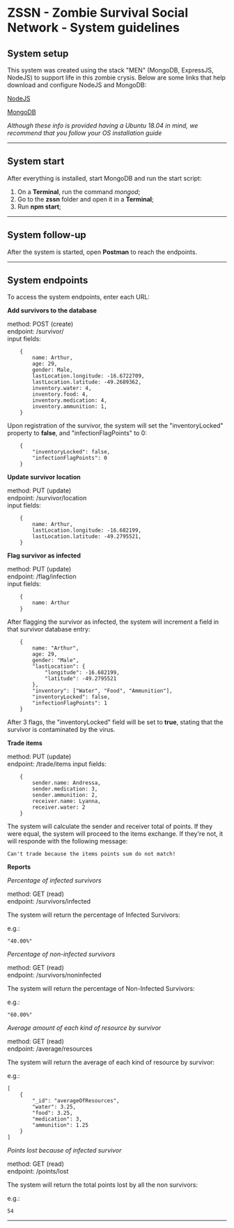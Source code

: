 # ZSSN - Zombie Survival Social Network - System guidelines

## System setup 

This system was created using the stack "MEN" (MongoDB, ExpressJS, NodeJS) to support life in this zombie crysis. Below are some links that help download and configure NodeJS and MongoDB:

[NodeJS](https://nodejs.org/en/download/package-manager/#debian-and-ubuntu-based-linux-distributions)

[MongoDB](https://docs.mongodb.com/manual/tutorial/install-mongodb-on-ubuntu/)

*Although these info is provided having a Ubuntu 18.04 in mind, we recommend that you follow your OS installation guide*


---

## System start

After everything is installed, start MongoDB and run the start script:

1. On a **Terminal**, run the command *mongod*;
2. Go to the **zssn** folder and open it in a **Terminal**;
3. Run **npm start**;

---

## System follow-up

After the system is started, open **Postman** to reach the endpoints.

---

## System endpoints

To access the system endpoints, enter each URL:

**Add survivors to the database**

method: POST (create)  
endpoint: /survivor/  
input fields:  
```	
	{
		name: Arthur,
		age: 29,
		gender: Male,
		lastLocation.longitude: -16.6722709,
		lastLocation.latitude: -49.2689362,
		inventory.water: 4,
		inventory.food: 4,
		inventory.medication: 4,
		inventory.ammunition: 1,
	}
```

Upon registration of the survivor, the system will set the "inventoryLocked" property to **false**, and "infectionFlagPoints" to 0:
```
	{
		"inventoryLocked": false,
		"infectionFlagPoints": 0
	}
```

**Update survivor location**

method: PUT (update)  
endpoint: /survivor/location  
input fields:  
```	
	{
		name: Arthur,
		lastLocation.longitude: -16.682199,
		lastLocation.latitude: -49.2795521,
	}
```

**Flag survivor as infected**

method: PUT (update)  
endpoint: /flag/infection  
input fields:  
```	
	{
		name: Arthur
	}
```

After flagging the survivor as infected, the system will increment a field in that survivor database entry:

```	
	{
		name: "Arthur",
		age: 29,
		gender: "Male",
		"lastLocation": {
			"longitude": -16.682199,
			"latitude": -49.2795521
		},
		"inventory": ["Water", "Food", "Ammunition"],
		"inventoryLocked": false,
		"infectionFlagPoints": 1
	}
```

After 3 flags, the "inventoryLocked" field will be set to **true**, stating that the survivor is contaminated by the virus.

**Trade items**

method: PUT (update)  
endpoint: /trade/items
input fields:  
```	
	{
		sender.name: Andressa,
		sender.medication: 3,
		sender.ammunition: 2,
		receiver.name: Lyanna,
		receiver.water: 2
	}
```

The system will calculate the sender and receiver total of points. If they were equal, the system will proceed to the items exchange. If they're not, it will responde with the following message:

`Can't trade because the items points sum do not match!`

**Reports**

*Percentage of infected survivors*  

method: GET (read)  
endpoint: /survivors/infected

The system will return the percentage of Infected Survivors:

e.g.:

` "40.00%" `


*Percentage of non-infected survivors*  

method: GET (read)  
endpoint: /survivors/noninfected  

The system will return the percentage of Non-Infected Survivors:

e.g.:

` "60.00%" `

*Average amount of each kind of resource by survivor*  

method: GET (read)  
endpoint: /average/resources  

The system will return the average of each kind of resource by survivor:

e.g.:

```
[
    {
        "_id": "averageOfResources",
        "water": 3.25,
        "food": 3.25,
        "medication": 3,
        "ammunition": 1.25
    }
]
```

*Points lost because of infected survivor*  

method: GET (read)  
endpoint: /points/lost  

The system will return the total points lost by all the non survivors:

e.g.:

`54`

---

